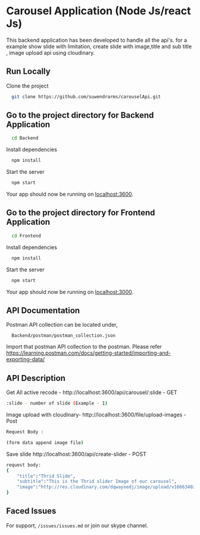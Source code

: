 # Carousel Application  (Node Js/react Js)

This backend application has been developed to handle all the api's. for a example show slide with limitation, create slide with image,title and sub title , image upload api using cloudinary.


## Run Locally

Clone the project

```bash
  git clone https://github.com/suwendrarms/carouselApi.git
```

## Go to the project directory for Backend Application

```bash
  cd Backend
```
Install dependencies

```bash
  npm install
```

Start the server

```bash
  npm start
```
Your app should now be running on [localhost:3600](http://localhost:3600/).

## Go to the project directory for Frontend Application

```bash
  cd Frontend
```
Install dependencies

```bash
  npm install
```

Start the server

```bash
  npm start
```
Your app should now be running on [localhost:3000](http://localhost:3000/).

## API Documentation

Postman API collection can be located under, 

```http
  Backend/postman/postman_collection.json
```

Import that postman API collection to the postman.
Please refer https://learning.postman.com/docs/getting-started/importing-and-exporting-data/

## API Description

Get All active recode -
http://localhost:3600/api/carousel/:slide - GET

```bash
:slide - number of slide (Example - 1)
```

Image upload with  cloudinary-
http://localhost:3600/file/upload-images - Post

```bash
Request Body :

(form data append image file)
```


Save slide
http://localhost:3600/api/create-slider - POST
```bash
request body:
{
    "title":"Thrid Slide",
    "subtitle":"This is the Thrid slider Image of our carousel",
    "image":"http://res.cloudinary.com/dqwayoedj/image/upload/v1666340239/ImagesCarousel/lesoddyjfgsgrxi3emk3.jpg"
}
```

## Faced Issues

For support, `/issues/issues.md` or join our skype channel.
